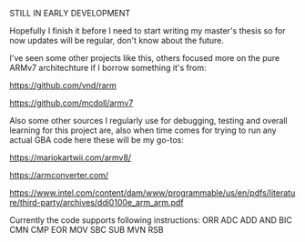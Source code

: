 STILL IN EARLY DEVELOPMENT

Hopefully I finish it before I need to start writing my master's thesis so for now updates will be regular, don't know about the future.

I've seen some other projects like this, others focused more on the pure ARMv7 architechture if I borrow something it's from:

https://github.com/vnd/rarm

https://github.com/mcdoll/armv7

Also some other sources I regularly use for debugging, testing and overall learning for this project are, also when time comes for trying to run any actual GBA code here these will be my go-tos:

https://mariokartwii.com/armv8/

https://armconverter.com/

https://www.intel.com/content/dam/www/programmable/us/en/pdfs/literature/third-party/archives/ddi0100e_arm_arm.pdf



Currently the code supports following instructions:
ORR
ADC
ADD
AND
BIC
CMN
CMP
EOR
MOV
SBC
SUB
MVN
RSB

